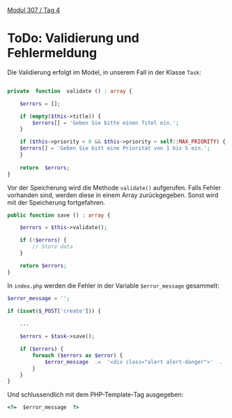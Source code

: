  [Modul 307 / Tag 4](/ilv.307/04-modul-307)

# ToDo: Validierung und Fehlermeldung

Die Validierung erfolgt im Model, in unserem Fall in der Klasse `Task`:

```php

private  function  validate () : array {

	$errors = [];

	if (empty($this->title)) {
		$errors[] = 'Geben Sie bitte einen Titel ein.';
	}

	if ($this->priority < 0 && $this->priority > self::MAX_PRIORITY) {
	$errors[] = 'Geben Sie bitt eine Priorität von 1 bis 5 ein.';
	}
	
	return  $errors;
}
```
Vor der Speicherung wird die Methode `validate()` aufgerufen. Falls Fehler vorhanden sind, werden diese in einem Array zurückgegeben. Sonst wird mit der Speicherung fortgefahren.

```php
public function save () : array {

	$errors = $this->validate();

	if (!$errors) {
		// Store data
	}

	return $errors;
}
```

In `index.php` werden die Fehler in der Variable `$error_message` gesammelt:

```php
$error_message = '';

if (isset($_POST['create'])) {
	
	...

	$errors = $task->save();	

	if ($errors) {
		foreach ($errors as $error) {
			$error_message  .=  '<div class="alert alert-danger">'  .  $error  .  '</div>';
		}
	}
}
```
Und schlussendlich mit dem PHP-Template-Tag ausgegeben:

```html
<?=  $error_message  ?>
```




<!--stackedit_data:
eyJoaXN0b3J5IjpbLTEzOTAyMzM0NywyMTAxMjc4NTEsLTEwNj
EzNDkwMzhdfQ==
-->